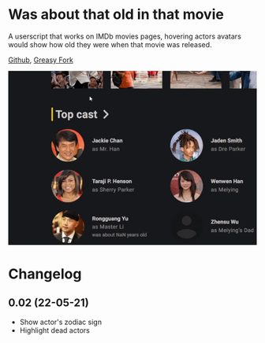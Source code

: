 # Was about that old in that movie
A userscript that works on IMDb movies pages, hovering actors avatars would show how old they were when that movie was released.

[Github](https://github.com/FlowerForWar/was-about-that-old-in-that-movie), [Greasy Fork](https://greasyfork.org/en/scripts/445300-was-about-that-old-in-that-movie)

<img src="https://raw.githubusercontent.com/FlowerForWar/was-about-that-old-in-that-movie/main/example.gif"/>

# Changelog
## 0.02 (22-05-21)
* Show actor's zodiac sign
* Highlight dead actors
